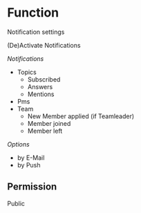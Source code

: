 # Function
Notification settings

(De)Activate Notifications

*Notifications*
- Topics
  - Subscribed
  - Answers
  - Mentions
- Pms
- Team
  - New Member applied (if Teamleader)
  - Member joined
  - Member left

*Options*
- by E-Mail
- by Push

## Permission
Public

